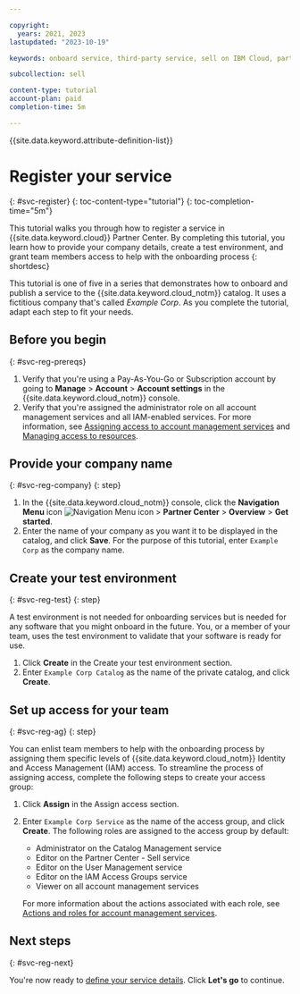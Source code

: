 ```yaml
---

copyright:
  years: 2021, 2023
lastupdated: "2023-10-19"

keywords: onboard service, third-party service, sell on IBM Cloud, partner center, register

subcollection: sell

content-type: tutorial
account-plan: paid
completion-time: 5m

---
```


{{site.data.keyword.attribute-definition-list}}


# Register your service
{: #svc-register}
{: toc-content-type="tutorial"}
{: toc-completion-time="5m"}

This tutorial walks you through how to register a service in {{site.data.keyword.cloud}} Partner Center. By completing this tutorial, you learn how to provide your company details, create a test environment, and grant team members access to help with the onboarding process
{: shortdesc}

This tutorial is one of five in a series that demonstrates how to onboard and publish a service to the {{site.data.keyword.cloud_notm}} catalog. It uses a fictitious company that's called *Example Corp*. As you complete the tutorial, adapt each step to fit your needs.

## Before you begin
{: #svc-reg-prereqs}

1. Verify that you're using a Pay-As-You-Go or Subscription account by going to **Manage** > **Account** > **Account settings** in the {{site.data.keyword.cloud_notm}} console.
1. Verify that you're assigned the administrator role on all account management services and all IAM-enabled services. For more information, see [Assigning access to account management services](/docs/account?topic=account-account-services) and [Managing access to resources](/docs/account?topic=account-assign-access-resources).

## Provide your company name
{: #svc-reg-company}
{: step}

1.  In the {{site.data.keyword.cloud_notm}} console, click the **Navigation Menu** icon ![Navigation Menu icon](../icons/icon_hamburger.svg "Menu") > **Partner Center** > **Overview** > **Get started**.
2. Enter the name of your company as you want it to be displayed in the catalog, and click **Save**. For the purpose of this tutorial, enter `Example Corp` as the company name.

## Create your test environment
{: #svc-reg-test}
{: step}

A test environment is not needed for onboarding services but is needed for any software that you might onboard in the future. You, or a member of your team, uses the test environment to validate that your software is ready for use.

1. Click **Create** in the Create your test environment section.
1. Enter `Example Corp Catalog` as the name of the private catalog, and click **Create**.

## Set up access for your team
{: #svc-reg-ag}
{: step}

You can enlist team members to help with the onboarding process by assigning them specific levels of {{site.data.keyword.cloud_notm}} Identity and Access Management (IAM) access. To streamline the process of assigning access, complete the following steps to create your access group:

1. Click **Assign** in the Assign access section.
1. Enter `Example Corp Service` as the name of the access group, and click **Create**. The following roles are assigned to the access group by default:

    * Administrator on the Catalog Management service
    * Editor on the Partner Center - Sell service
    * Editor on the User Management service
    * Editor on the IAM Access Groups service
    * Viewer on all account management services

    For more information about the actions associated with each role, see [Actions and roles for account management services](/docs/account?topic=account-account-services&interface=ui#account-management-actions-roles).

## Next steps
{: #svc-reg-next}

You're now ready to [define your service details](/docs/sell?topic=sell-svc-define). Click **Let's go** to continue.
